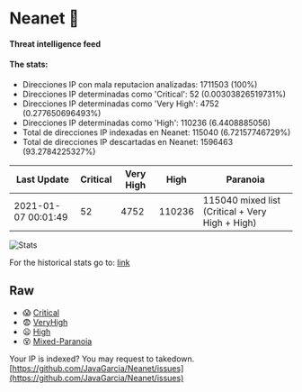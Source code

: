 # Neanet :hocho:
#### Threat intelligence feed
#### The stats:

- Direcciones IP con mala reputacion analizadas: 1711503 (100%)
- Direcciones IP determinadas como 'Critical':  52 (0.00303826519731%)
- Direcciones IP determinadas como 'Very High':  4752 (0.277650696493%)
- Direcciones IP determinadas como 'High':  110236 (6.4408885056)
- Total de direcciones IP indexadas en Neanet:  115040 (6.72157746729%)
- Total de direcciones IP descartadas en Neanet:  1596463 (93.2784225327%)

| Last Update | Critical | Very High | High | Paranoia |
| --- | --- | --- | --- | --- |
| 2021-01-07 00:01:49 | 52 | 4752 | 110236 | 115040 mixed list (Critical + Very High + High)|

![Stats](https://docs.google.com/spreadsheets/d/e/2PACX-1vSnaNMIXVabIpDJjufMlzH7poXnshF3mgd8Is1g9ytUEzVsP5my4Trn8f-xkoLLQ38xpL3HtmUexLo6/pubchart?oid=501124687&format=image)

For the historical stats go to: [link](/stats.csv)
## Raw
- :scream: [Critical](https://raw.githubusercontent.com/JavaGarcia/Neanet/master/blacklists/neanet_critical.txt)
- :fearful: [VeryHigh](https://raw.githubusercontent.com/JavaGarcia/Neanet/master/blacklists/neanet_veryHigh.txtt)
- :frowning: [High](https://raw.githubusercontent.com/JavaGarcia/Neanet/master/blacklists/neanet_high.txt)
- :dizzy_face: [Mixed-Paranoia](https://raw.githubusercontent.com/JavaGarcia/Neanet/master/blacklists/neanet_all.txt)


Your IP is indexed? You may request to takedown. [https://github.com/JavaGarcia/Neanet/issues](https://github.com/JavaGarcia/Neanet/issues)














































































































































































































































































































































































































































































































































































































































































































































































































































































































































































































































































































































































































































































































































































































































































































































































































































































































































































































































































































































































































































































































































































































































































































































































































































































































































































































































































































































































































































































































































































































































































































































































































































































































































































































































